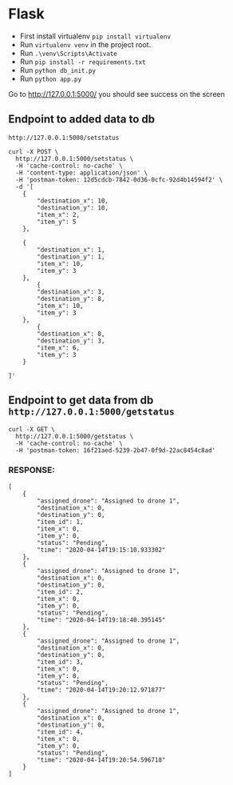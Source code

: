 # Flask

* First install virtualenv `pip install virtualenv`
* Run `virtualenv venv` in the project root.
* Run `.\venv\Scripts\Activate`
* Run `pip install -r requirements.txt`
* Run `python db_init.py`
* Run `python app.py`

Go to  http://127.0.0.1:5000/  you should see success on the screen

## Endpoint to added data to db

`http://127.0.0.1:5000/setstatus`

```
curl -X POST \
  http://127.0.0.1:5000/setstatus \
  -H 'cache-control: no-cache' \
  -H 'content-type: application/json' \
  -H 'postman-token: 12d5cdcb-7842-0d36-0cfc-92d4b14594f2' \
  -d '[	
	{
	    "destination_x": 10,
	    "destination_y": 10,
	    "item_x": 2,
	    "item_y": 5
	},
		
	{
	    "destination_x": 1,
	    "destination_y": 1,
	    "item_x": 10,
	    "item_y": 3
	},
		{
	    "destination_x": 3,
	    "destination_y": 8,
	    "item_x": 10,
	    "item_y": 3
	},
		{
	    "destination_x": 8,
	    "destination_y": 3,
	    "item_x": 6,
	    "item_y": 3
	}
	
]'
```

## Endpoint to get data from db `http://127.0.0.1:5000/getstatus`

```
curl -X GET \
  http://127.0.0.1:5000/getstatus \
  -H 'cache-control: no-cache' \
  -H 'postman-token: 16f21aed-5239-2b47-0f9d-22ac8454c8ad'
```

### RESPONSE:
```
[
    {
        "assigned_drone": "Assigned to drone 1",
        "destination_x": 0,
        "destination_y": 0,
        "item_id": 1,
        "item_x": 0,
        "item_y": 0,
        "status": "Pending",
        "time": "2020-04-14T19:15:10.933302"
    },
    {
        "assigned_drone": "Assigned to drone 1",
        "destination_x": 0,
        "destination_y": 0,
        "item_id": 2,
        "item_x": 0,
        "item_y": 0,
        "status": "Pending",
        "time": "2020-04-14T19:18:40.395145"
    },
    {
        "assigned_drone": "Assigned to drone 1",
        "destination_x": 0,
        "destination_y": 0,
        "item_id": 3,
        "item_x": 0,
        "item_y": 0,
        "status": "Pending",
        "time": "2020-04-14T19:20:12.971877"
    },
    {
        "assigned_drone": "Assigned to drone 1",
        "destination_x": 0,
        "destination_y": 0,
        "item_id": 4,
        "item_x": 0,
        "item_y": 0,
        "status": "Pending",
        "time": "2020-04-14T19:20:54.596718"
    }
]
```
